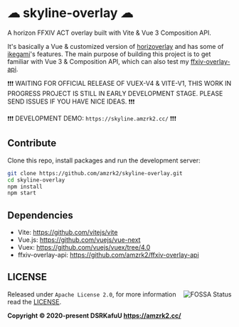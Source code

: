 # ☁ skyline-overlay ☁

A horizon FFXIV ACT overlay built with Vite & Vue 3 Composition API.

It's basically a Vue & customized version of [horizoverlay](https://github.com/bsides/horizoverlay/) and has some of [ikegami](https://github.com/hibiyasleep/ikegami)'s features. The main purpose of building this project is to get familiar with Vue 3 & Composition API, which can also test my [ffxiv-overlay-api](https://github.com/amzrk2/ffxiv-overlay-api).

❗❗❗ WAITING FOR OFFICIAL RELEASE OF VUEX-V4 & VITE-V1, THIS WORK IN PROGRESS PROJECT IS STILL IN EARLY DEVELOPMENT STAGE. PLEASE SEND ISSUES IF YOU HAVE NICE IDEAS. ❗❗❗

❗❗❗ DEVELOPMENT DEMO: `https://skyline.amzrk2.cc/` ❗❗❗

## Contribute

Clone this repo, install packages and run the development server:

```bash
git clone https://github.com/amzrk2/skyline-overlay.git
cd skyline-overlay
npm install
npm start
```

## Dependencies

- Vite: <https://github.com/vitejs/vite>
- Vue.js: <https://github.com/vuejs/vue-next>
- Vuex: <https://github.com/vuejs/vuex/tree/4.0>
- ffxiv-overlay-api: <https://github.com/amzrk2/ffxiv-overlay-api>

## LICENSE

<img align="right" alt="FOSSA Status" src="https://app.fossa.com/api/projects/git%2Bgithub.com%2Famzrk2%2Fskyline-overlay.svg?type=large" />

Released under `Apache License 2.0`, for more information read the [LICENSE](https://github.com/amzrk2/skyline-overlay/blob/main/LICENSE).

**Copyright © 2020-present DSRKafuU <https://amzrk2.cc/>**
